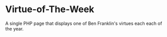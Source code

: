 Virtue-of-The-Week
==================

A single PHP page that displays one of Ben Franklin's virtues each each of the year. 
